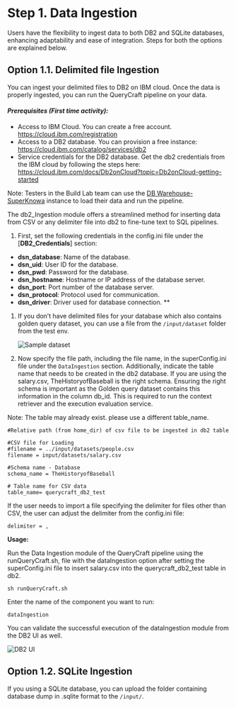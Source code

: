 # <a name="_toc1471206741"></a>Step 1. Data Ingestion

Users have the flexibility to ingest data to both DB2 and SQLite databases, enhancing adaptability and ease of integration. Steps for both the options are explained below.

## <a name="_toc212047022"></a>Option 1.1. Delimited file Ingestion

You can ingest your delimited files to DB2 on IBM cloud. Once the data is properly ingested, you can run the QueryCraft pipeline on your data. 

#### *Prerequisites (First time activity):* 
- Access to IBM Cloud. You can create a free account. <https://cloud.ibm.com/registration>
- Access to a DB2 database. You can provision a free instance: <https://cloud.ibm.com/catalog/services/db2>
- Service credentials for the DB2 database. Get the db2 credentials from the IBM cloud by following the steps here: <https://cloud.ibm.com/docs/Db2onCloud?topic=Db2onCloud-getting-started>


Note: Testers in the Build Lab team can use the [DB Warehouse-SuperKnowa](https://cloud.ibm.com/services/dashdb/crn%3Av1%3Abluemix%3Apublic%3Adashdb%3Aus-south%3Aa%2Fe65910fa61ce9072d64902d03f3d4774%3A9a36e55c-43f7-4867-8cba-b09ef55c44f9%3A%3A) instance to load their data and run the pipeline. 

The db2_Ingestion module offers a streamlined method for inserting data from CSV or any delimiter file into db2 to fine-tune text to SQL pipelines. 

1. First, set the following credentials in the config.ini file under the [**DB2_Credentials**] section:

- **dsn_database**: Name of the database.
- **dsn_uid**: User ID for the database.
- **dsn_pwd**: Password for the database.
- **dsn_hostname**: Hostname or IP address of the database server.
- **dsn_port**: Port number of the database server.
- **dsn_protocol**: Protocol used for communication.
- **dsn_driver**: Driver used for database connection.
**


1. If you don’t have delimited files for your database which also contains golden query dataset, you can use a file from the `/input/dataset` folder from the test env.

    ![Sample dataset](../image/013.png)

1. Now specify the file path, including the file name, in the superConfig.ini file under the `DataIngestion` section. Additionally, indicate the table name that needs to be created in the db2 database. If you are using the salary.csv, TheHistoryofBaseball is the right schema. Ensuring the right schema is important as the Golden query dataset contains this information in the column db_id. This is required to run the context retriever and the execution evaluation service.

Note: The table may already exist. please use a different table_name.

    
    #Relative path (from home_dir) of csv file to be ingested in db2 table

    #CSV file for Loading
    #filename = ../input/datasets/people.csv
    filename = input/datasets/salary.csv

    #Schema name - Database
    schema_name = TheHistoryofBaseball

    # Table name for CSV data
    table_name= querycraft_db2_test
    

If the user needs to import a file specifying the delimiter for files other than CSV, the user can adjust the delimiter from the config.ini file:

`delimiter = ,`

**Usage:**

Run the Data Ingestion module of the QueryCraft pipeline using the runQueryCraft.sh, file with the dataIngestion option after setting the superConfig.ini file to insert salary.csv into the querycraft_db2_test table in db2.  

`sh runQueryCraft.sh`

Enter the name of the component you want to run:

`dataIngestion`

You can validate the successful execution of the dataIngestion module from the DB2 UI as well.

![DB2 UI](../image/014.png)


## <a name="_toc1138956454"></a>Option 1.2. SQLite Ingestion
If you using a SQLite database, you can upload the folder containing database dump in .sqlite format to the `/input/`.